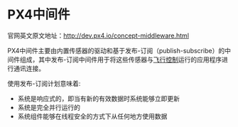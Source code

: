 # PX4中间件

官网英文原文地址：http://dev.px4.io/concept-middleware.html

PX4中间件主要由内置传感器的驱动和基于发布-订阅（publish-subscribe）的中间件组成，其中发布-订阅中间件用于将这些传感器与[飞行控制](../2_Concepts/flight_stack.md)运行的应用程序进行通讯连接。

使用发布-订阅计划意味着:

* 系统是响应式的，即当有新的有效数据时系统能够立即更新
* 系统是完全并行运行的
* 系统组件能够在线程安全的方式下从任何地方使用数据

